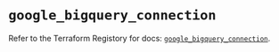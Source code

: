 # `google_bigquery_connection`

Refer to the Terraform Registory for docs: [`google_bigquery_connection`](https://registry.terraform.io/providers/hashicorp/google/4.84.0/docs/resources/bigquery_connection).
